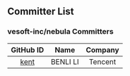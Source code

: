 ## Committer List

### vesoft-inc/nebula Committers

| GitHub ID| Name |Company|
|:------------------------------------:|:------------:|:-------------:|
| [kent](https://github.com/xuguruogu)   |  BENLI LI   | Tencent      |
